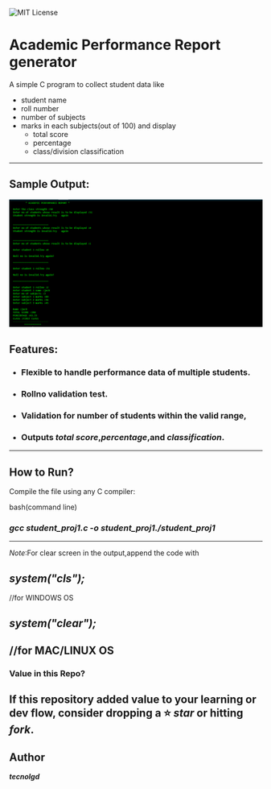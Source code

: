 ![MIT License](https://img.shields.io/github/license/tecnolgd/ACADEMIC-PERFORMANCE_GEN?style=flat)


# Academic Performance  Report generator


A simple C program to collect student data like 
* student name
* roll number
* number of subjects
* marks in each subjects(out of 100) 
and display
   * total score
   * percentage 
   * class/division classification
--------------
##  Sample Output:

![Sample Output](output_screenshots/academic_report_output.png)


## Features:
* ### Flexible to handle performance data of multiple students.
* ### Rollno validation test.
* ### Validation for number of students  within the valid range,
* ### Outputs *total score*,*percentage*,and *classification*.
--------------

## How to Run?
Compile the file using any C compiler:

bash(command line)
### *gcc student_proj1.c -o student_proj1./student_proj1* ###
--------------

*Note*:For clear screen in the output,append the code with

## *system("cls");*
//for WINDOWS OS

## *system("clear");*
//for MAC/LINUX OS  
--------------
### Value in this Repo?
If this repository added value to your learning or dev flow, consider dropping a ⭐ *star* or hitting *fork*.
--------------

## Author
***tecnolgd***